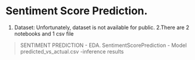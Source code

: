 # Sentiment Score Prediction.

1. Dataset: Unfortunately, dataset is not available for public.
2.There are 2 notebooks and 1 csv file

> SENTIMENT PREDICTION - EDA.
> SentimentScorePrediction - Model
> predicted_vs_actual.csv -inference results
